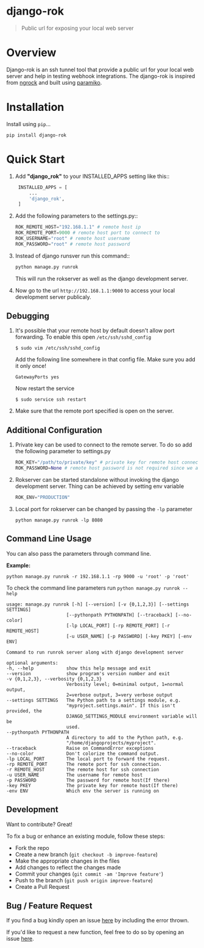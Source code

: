 # django-rok
> Public url for exposing your local web server

# Overview
Django-rok is an ssh tunnel tool that provide a public url for your local web server and help in testing webhook integrations.
The django-rok is inspired from <a href="https://ngrok.com/" traget="_blank">ngrock</a> and built using <a href="http://www.paramiko.org/" targat="_blank">paramiko</a>.

# Installation

Install using `pip`...

    pip install django-rok


# Quick Start
1. Add <b>"django_rok"</b> to your INSTALLED_APPS setting like this::
   ```python
    INSTALLED_APPS = [
        ...
        'django_rok',
    ]
    ```
2. Add the following parameters to the settings.py::
    ```python
    ROK_REMOTE_HOST="192.168.1.1" # remote host ip
    ROK_REMOTE_PORT=9000 # remote host port to connect to
    ROK_USERNAME="root" # remote host username
    ROK_PASSWORD="root" # remote host password
    ```

3. Instead of django runsver run this command::
    ```python
    python manage.py runrok
    ```    
    This will run the rokserver as well as the django development server.


4. Now go to the url ```http://192.168.1.1:9000``` to access your local development server publicaly.

## Debugging

1. It's possible that your remote host by default doesn't allow port forwarding. To enable this open ```/etc/ssh/sshd_config``` 
    ```
    $ sudo vim /etc/ssh/sshd_config
    ```
    Add the following line somewhere in that config file. Make sure you add it only once!
    ```
    GatewayPorts yes
    ```
    Now restart the service
    ```
    $ sudo service ssh restart
    ```

2. Make sure that the remote port specified is open on the server.

## Additional Configuration
1. Private key can be used to connect to the remote server. To do so add the following parameter to settings.py
     ```python
    ROK_KEY="/path/to/private/key" # private key for remote host connection
    ROK_PASSWORD=None # remote host password is not required since we are using private key
    ```

 2. Rokserver can be started standalone without invoking the django development server. Thing can be achieved by setting env variable
     ```python
    ROK_ENV="PRODUCTION"
    ```
3. Local port for rokserver can be changed by passing the ```-lp``` parameter
    ```
    python manage.py runrok -lp 8080
    ```

## Command Line Usage
  You can also pass the parameters through command line.

  <b>Example:</b>
  ```
  python manage.py runrok -r 192.168.1.1 -rp 9000 -u 'root' -p 'root'
  ```

  To check the command line parameters run ```python manage.py runrok --help```

  ```
  usage: manage.py runrok [-h] [--version] [-v {0,1,2,3}] [--settings SETTINGS]
                        [--pythonpath PYTHONPATH] [--traceback] [--no-color]
                        [-lp LOCAL_PORT] [-rp REMOTE_PORT] [-r REMOTE_HOST]
                        [-u USER_NAME] [-p PASSWORD] [-key PKEY] [-env ENV]

Command to run runrok server along with django development server

optional arguments:
  -h, --help            show this help message and exit
  --version             show program's version number and exit
  -v {0,1,2,3}, --verbosity {0,1,2,3}
                        Verbosity level; 0=minimal output, 1=normal output,
                        2=verbose output, 3=very verbose output
  --settings SETTINGS   The Python path to a settings module, e.g.
                        "myproject.settings.main". If this isn't provided, the
                        DJANGO_SETTINGS_MODULE environment variable will be
                        used.
  --pythonpath PYTHONPATH
                        A directory to add to the Python path, e.g.
                        "/home/djangoprojects/myproject".
  --traceback           Raise on CommandError exceptions
  --no-color            Don't colorize the command output.
  -lp LOCAL_PORT        The local port to forward the request.
  -rp REMOTE_PORT       The remote port for ssh connection.
  -r REMOTE_HOST        The remote host for ssh connection
  -u USER_NAME          The username for remote host
  -p PASSWORD           The password for remote host(If there)
  -key PKEY             The private key for remote host(If there)
  -env ENV              Which env the server is running on
```

## Development
Want to contribute? Great!

To fix a bug or enhance an existing module, follow these steps:

- Fork the repo
- Create a new branch (`git checkout -b improve-feature`)
- Make the appropriate changes in the files
- Add changes to reflect the changes made
- Commit your changes (`git commit -am 'Improve feature'`)
- Push to the branch (`git push origin improve-feature`)
- Create a Pull Request 

## Bug / Feature Request

If you find a bug kindly open an issue [here](https://github.com/droidlife/django-rok/issues/new) by including the error thrown.

If you'd like to request a new function, feel free to do so by opening an issue [here](https://github.com/droidlife/django-rok/issues/new).
